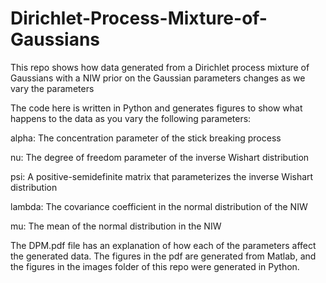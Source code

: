 # Dirichlet-Process-Mixture-of-Gaussians
This repo shows how data generated from a Dirichlet process mixture of Gaussians with a NIW prior on the Gaussian parameters changes as we vary the parameters 

The code here is written in Python and generates figures to show what happens to the data as you vary the following parameters:

alpha: The concentration parameter of the stick breaking process 

nu: The degree of freedom parameter of the inverse Wishart distribution

psi: A positive-semidefinite matrix that parameterizes the inverse Wishart distribution

lambda: The covariance coefficient in the normal distribution of the NIW

mu: The mean of the normal distribution in the NIW

The DPM.pdf file has an explanation of how each of the parameters affect the generated data. The figures in the pdf are generated from Matlab, and the figures in the images folder of this repo were generated in Python. 
